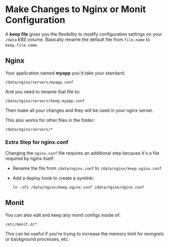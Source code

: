 # Make Changes to Nginx or Monit Configuration

A **keep file** gives you the flexibility to modify configuration settings on your `/data` EBS volume.  Basically rename the default file from `file.name` to `keep.file.name`.

## Nginx

Your application named **myapp** you'd take your standard:

    /data/nginx/servers/myapp.conf

And you need to rename that file to:    

    /data/nginx/servers/keep.myapp.conf

Then make all your changes and they will be used in your nginx server.

This also works for other files in the folder:

    /data/nginx/servers/*    


### Extra Step for nginx.conf

Changing the `nginx.conf` file requires an additional step because it's a file required by nginx itself.

  - Rename the file from `/data/nginx.conf` to `/data/nginx/keep.nginx.conf`
  - Add a deploy hook to create a symlink:

    `ln -nfs /data/nginx/keep.nginx.conf /data/nginx/nginx.conf`


## Monit 

You can also edit and keep any monit configs inside of:

    /etc/monit.d/*

This can be useful if you're trying to increase the memory limit for mongrels or background processes, etc.